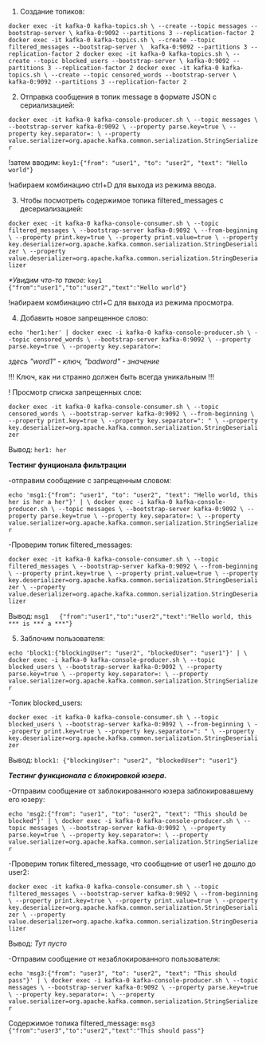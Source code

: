 1) Создание топиков: 

`docker exec -it kafka-0 kafka-topics.sh \
--create --topic messages --bootstrap-server \
kafka-0:9092 --partitions 3 --replication-factor 2
docker exec -it kafka-0 kafka-topics.sh \
--create --topic filtered_messages --bootstrap-server \ 
kafka-0:9092 --partitions 3 --replication-factor 2
docker exec -it kafka-0 kafka-topics.sh \
--create --topic blocked_users --bootstrap-server \
kafka-0:9092 --partitions 3 --replication-factor 2
docker exec -it kafka-0 kafka-topics.sh \
--create --topic censored_words --bootstrap-server \
kafka-0:9092 --partitions 3 --replication-factor 2`

2) Отправка сообщения в топик message в формате JSON с сериализацией:

`docker exec -it kafka-0 kafka-console-producer.sh \
  --topic messages \
  --bootstrap-server kafka-0:9092 \
  --property parse.key=true \
  --property key.separator=: \
  --property value.serializer=org.apache.kafka.common.serialization.StringSerializer`

!затем вводим:
`key1:{"from": "user1", "to": "user2", "text": "Hello world"}`

!набираем комбинацию ctrl+D для выхода из режима ввода.


3) Чтобы посмотреть содержимое топика filtered_messages c десериализацией:

`docker exec -it kafka-0 kafka-console-consumer.sh \
  --topic filtered_messages \
  --bootstrap-server kafka-0:9092 \
  --from-beginning \
  --property print.key=true \
  --property print.value=true \
  --property key.deserializer=org.apache.kafka.common.serialization.StringDeserializer \
  --property value.deserializer=org.apache.kafka.common.serialization.StringDeserializer`

_*Увидим что-то такое:_
`key1	{"from":"user1","to":"user2","text":"Hello world"}`

!набираем комбинацию ctrl+С для выхода из режима просмотра.

4) Добавить новое запрещенное слово:

`echo 'her1:her' | docker exec -i kafka-0 kafka-console-producer.sh \
  --topic censored_words \
  --bootstrap-server kafka-0:9092 \
  --property parse.key=true \
  --property key.separator=:`

_здесь "word1" - ключ, "badword" - значение_

!!! Ключ, как ни странно должен быть всегда уникальным !!!

! Просмотр списка запрещенных слов:

`docker exec -it kafka-0 kafka-console-consumer.sh \
  --topic censored_words \
  --bootstrap-server kafka-0:9092 \
  --from-beginning \
  --property print.key=true \
  --property key.separator=": " \
  --property key.deserializer=org.apache.kafka.common.serialization.StringDeserializer`

Вывод:
`her1: her`

**Тестинг фунционала фильтрации**

-отправим сообщение с запрещенным словом:

`echo 'msg1:{"from": "user1", "to": "user2", "text": "Hello world, this her is her a her"}' | \
docker exec -i kafka-0 kafka-console-producer.sh \
  --topic messages \
  --bootstrap-server kafka-0:9092 \
  --property parse.key=true \
  --property key.separator=: \
  --property value.serializer=org.apache.kafka.common.serialization.StringSerializer`

-Проверим топик filtered_messages:

`docker exec -it kafka-0 kafka-console-consumer.sh \
  --topic filtered_messages \
  --bootstrap-server kafka-0:9092 \
  --from-beginning \
  --property print.key=true \
  --property print.value=true \
  --property key.deserializer=org.apache.kafka.common.serialization.StringDeserializer \
  --property value.deserializer=org.apache.kafka.common.serialization.StringDeserializer`

Вывод:
`msg1	{"from":"user1","to":"user2","text":"Hello world, this *** is *** a ***"}`

5) Заблочим пользователя:

`echo 'block1:{"blockingUser": "user2", "blockedUser": "user1"}' | \
docker exec -i kafka-0 kafka-console-producer.sh \
  --topic blocked_users \
  --bootstrap-server kafka-0:9092 \
  --property parse.key=true \
  --property key.separator=: \
  --property value.serializer=org.apache.kafka.common.serialization.StringSerializer`

-Топик blocked_users:

`docker exec -it kafka-0 kafka-console-consumer.sh \
  --topic blocked_users \
  --bootstrap-server kafka-0:9092 \
  --from-beginning \
  --property print.key=true \
  --property key.separator=": " \
  --property key.deserializer=org.apache.kafka.common.serialization.StringDeserializer`

Вывод:
`block1: {"blockingUser": "user2", "blockedUser": "user1"}`

***Тестинг функционала с блокировкой юзера.***

-Отправим сообщение от заблокированного юзера заблокировавшему его юзеру: 

`echo 'msg2:{"from": "user1", "to": "user2", "text": "This should be blocked"}' | \
docker exec -i kafka-0 kafka-console-producer.sh \
  --topic messages \
  --bootstrap-server kafka-0:9092 \
  --property parse.key=true \
  --property key.separator=: \
  --property value.serializer=org.apache.kafka.common.serialization.StringSerializer`


-Проверим топик filtered_message, что сообщение от user1 не дошло до user2:

`docker exec -it kafka-0 kafka-console-consumer.sh \
  --topic filtered_messages \
  --bootstrap-server kafka-0:9092 \
  --from-beginning \
  --property print.key=true \
  --property print.value=true \
  --property key.deserializer=org.apache.kafka.common.serialization.StringDeserializer \
  --property value.deserializer=org.apache.kafka.common.serialization.StringDeserializer`

Вывод:
*Тут пусто*

-Отправим сообщение от незаблокированного пользователя:

`echo 'msg3:{"from": "user3", "to": "user2", "text": "This should pass"}' | \
docker exec -i kafka-0 kafka-console-producer.sh \
  --topic messages \
  --bootstrap-server kafka-0:9092 \
  --property parse.key=true \
  --property key.separator=: \
  --property value.serializer=org.apache.kafka.common.serialization.StringSerializer`

Содержимое топика filtered_message:
`msg3	{"from":"user3","to":"user2","text":"This should pass"}`